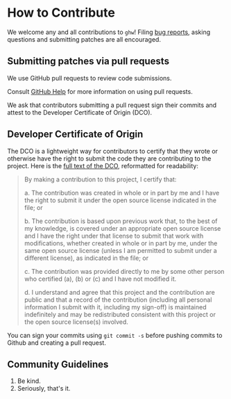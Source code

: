 # How to Contribute

We welcome any and all contributions to `ghw`! Filing [bug reports][gh-issues],
asking questions and submitting patches are all encouraged.

[gh-issues]: https://github.com/go-hardware/ghw/issues

## Submitting patches via pull requests

We use GitHub pull requests to review code submissions.

Consult [GitHub Help][pr-help] for more information on using pull requests.

[pr-help]: https://help.github.com/articles/about-pull-requests/

We ask that contributors submitting a pull request sign their commits and
attest to the Developer Certificate of Origin (DCO).

## Developer Certificate of Origin

The DCO is a lightweight way for contributors to certify that they wrote or
otherwise have the right to submit the code they are contributing to the
project. Here is the [full text of the DCO][dco], reformatted for readability:

> By making a contribution to this project, I certify that:
> 
> a. The contribution was created in whole or in part by me and I have the
> right to submit it under the open source license indicated in the file; or
> 
> b. The contribution is based upon previous work that, to the best of my
> knowledge, is covered under an appropriate open source license and I have the
> right under that license to submit that work with modifications, whether
> created in whole or in part by me, under the same open source license (unless
> I am permitted to submit under a different license), as indicated in the
> file; or
> 
> c. The contribution was provided directly to me by some other person who
> certified (a), (b) or (c) and I have not modified it.
> 
> d. I understand and agree that this project and the contribution are public
> and that a record of the contribution (including all personal information I
> submit with it, including my sign-off) is maintained indefinitely and may be
> redistributed consistent with this project or the open source license(s)
> involved.

[dco]: https://developercertificate.org/

You can sign your commits using `git commit -s` before pushing commits to
Github and creating a pull request.

## Community Guidelines

1. Be kind.
2. Seriously, that's it.
